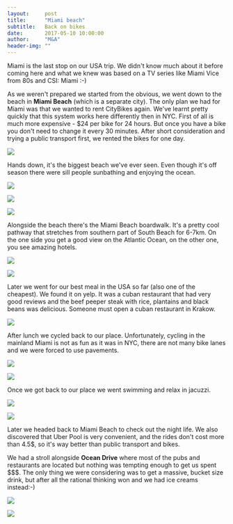 ```yaml
---
layout:     post
title:      "Miami beach"
subtitle:   Back on bikes
date:       2017-05-10 10:00:00
author:     "M&A"
header-img: ""
---
```

Miami is the last stop on our USA trip. We didn't know much about it before coming here and what we knew was based on a TV series like Miami Vice from 80s and CSI: Miami :-)

As we weren't prepared we started from the obvious, we went down to the beach in **Miami Beach** (which is a separate city). The only plan we had for Miami was that we wanted to rent CityBikes again. We've learnt pretty quickly that this system works here differently then in NYC. First of all is much more expensive - $24 per bike for 24 hours. But once you have a bike you don't need to change it every 30 minutes. After short consideration and trying a public transport first, we rented the bikes for one day.

![](https://lh3.googleusercontent.com/GAWvO6l87W5XT6aJIpkM7WaZrdy8lDnysdFW4g3xDj3RvDs_qCKdwl6X9JWbZIj2luAZ0d6N_Yeim1en5GBv31srfSLo234NLjBlKu_EmO0ie9hFvUKiTna9SUkazZIl9x6jHAlpQ6zGpQAIOoZKjQhfoW4ChwLRmh7ak9VXZSwDRzwWt3NcudVIJ-9JamoBbDEGHZvqwn7cZaSkldsQSNvhfu4VBQTx4PE7RAfWzavCoreG3dTzxzFIe8BqMJXxAOFXxGeUWiH_QglJhW5CGS6uVOr7SIXl42r7Z_G0Xv9F-kHuHFfquDBAWfkgkmvl3xAt5gsBF57fCMy3q6B4VHcCJB4bfdWfwt34dqNZPE-cZHLhJQoa7hm2guFfuOX57U_gzqbfi4EDApKbgWob22WpwWL777-Pv3Wa1H9cpxKPQVqqlVvnNKJn11q3U1QmaNqnh87zzOf_Q33hxxsnGbTHDzB7zObOiTgOiT7zn9pYvVAU-grnKLKRkBjgqBIIbOCqlPLNzEjGZH8ghl4zKLP1zG_pt4_XoioQTgZC4pGBSzXMfGaXr1uBjD1fTZmFWm45_DgWIX1T5w1a6imHuck0vMeZw-0lP9giLrKVOd-z2FR9H5Gw=w1309-h736-no)

Hands down, it's the biggest beach we've ever seen. Even though it's off season there were sill people sunbathing and enjoying the ocean.

![](https://lh3.googleusercontent.com/acWhDB5ey-g-F9yHGY6lO499PhwUOXBe2xeFdH0HSCWbfr-K1Yy24Cdnd74jNLO-ZEL8M5Pip2ySXDUFn15asSjvPSCQqf5CFg9ILrsc7E6tkzAtQ1WIjUUGT14rUmB8Yv5gRy2E0qcA791JgxY2A2nQawxmqH1joDn7IkhJoNu2xprE5DPjqH9q7JdXCjUxzQQhpVkFPJ32hDrzXU56VX4DHZtfojpwv1PVU6HG8KdyOQ1Ea1fKb5fQlxMgAgDgCw328jYmKUnUZjW_jZG0fYlbTzEKODMoMmlVWjFB61HJefSA1BHAP2VMtmoJ9M2wWk2b3IPD2oSdjKIf_LM9dcVaQREP08s2vP5nL3R3WVnoVA9Fo3GyQkjJ0JfEExH37Ciqh5J-rxpun4ZiKM4eci4cFXltDHSYEQh8pngk3BfHWrlemW3VeBvQhJ5u-0yxY1DXI0ZyALPaBYpIJdBKiL4XcQaOf-seJGt_2kTW8vYzLFgZRuC_1t8LGE1vcL1VQXVWw7UeWpoJUKk-0KWpUrBvYtaqQJRkGS2xoxAo9FikzgBaFu5Y55edD9Ng2rbBkNLJHqIi0Hz71xfgL1F6WQ8RE-jhdxs1ltZcC52a2BwBM-kiaRDj=w1309-h736-no)

![](https://lh3.googleusercontent.com/jghKlNCm3fvJocDhr9qZHjBtXaSDGO9NBrU_nFgn-AF2AMDZUtb9CXYhvKXouOvf0v-W2KyKNQuHWgsjvU-5LHq1ZTME-PzpVkWNZXanBTwDuNiX4DtTrXDAo9TG7plyipMyNSLqRBrdWdl7n9czpgKC1b0tCcaC-MbKMDH7AjoVg3D2Yo0qNFMLH1McpTvRcSCQxUR6UU6acmHcPEKZ2clwUIt6Df0M4VE8UiYH5j4i44n5t2Erd4DW6w6kjAmXDNehtxP-IKiryDOC953lh9QdYFw1UChfSp6ngA6Sswl7TMb-v7fCy6iI0nTAJs7ellT3rwAQgJtvV_NCQHm_o1w9fGX9C2rO_5DJ_lMcUjjmGSDgvj-IMTHDsRk04zLKa4GiORcNX6WrT6B43f7Fng0LMOVFL_HXCX9zXqQfiPMFPSljcWnQcJcWNPGlnIrdFyVdhc6ny2zB1GTcLov7Y9nNWtY_ZpKjw-kcg-yrOmCnsi3LtrFsE0LgrvgKp44BvlafoByZt97hdeUXMAkgpmKtsC9vM_R09aaj_spyzvBFVc-qURMAq1FaBFZH6nKIfKvOzaE-5Tmne_Hba8bD7rHovACjRNgyqeDPE5T6xYNOm_vjHZ56=w1309-h736-no)

![](https://lh3.googleusercontent.com/Jjh5HKCvOkBpx6nNp_pM7JhNEp9NTdr1i3QLMRNPEZBrBCWDMc4q0SVPZCCvapCdQun65GKhlgNVSSdDPeaMRdX6s3zyQZy9lHHanHnNk9uDqHbbBw3QCJA-TTj-XKlaIRFA6d9lu4LCjPmcWphjvvGWyp1ICO3CyH65kY2LI3nO3c2hZqOSL_wOmBeM4ZTEr9LX0PijvqIKsoxEC7Dr4xLDsN1FsjSVp_sx1DDZlKCiVy8ABuovJBYA8IQdwFE733VrfeJ4ZPGtRR_-KqhZSNxsl_DQkx3PhPNdRUw41FxFsVxoKkuij97k2F1PRR-2EkM5u7wDQ9OL2UWr2bkFB_1RLfsYldUCf7IwqctuNEWYG7FyoDjNWtTacXtPgzp6zcINb9A4J6dJuyDlMV3YfwkEEUaUjOn07thLFJm4h8NTQEBKELTFnKvCIsSKA7bZQ-eeb4-Ir9vUnLMFw8DYpPtsRdDIgGBLCnrwk4NcG5_5s4iV8s44tNaOkuOto42BoirPC-Gw078i6bDTWR4SmD999I9ppRUFhorD_plU5LK9FN4OApIg5n9-KLoQPlvDpfaQ1C6nNhFMtxnEbAzZWsn9zU1_XFWLK_7FDhbMvMSMvAMCIcWw=w414-h736-no)

Alongside the beach there's the Miami Beach boardwalk. It's a pretty cool pathway that stretches from southern part of South Beach for 6-7km. On the one side you get a good view on the Atlantic Ocean, on the other one, you see amazing hotels.

![](https://lh3.googleusercontent.com/kahwjMO_obMjAh-6ukkVlB3K-SLm956aj4WuX3w_vuw989zxFuQTOrYY0d9-O3ljJAO0RNpGdFCCMiXu6k-_0mxtc_1H-bSH8mvNUuKOLDE9TUvK3vSApGx_H60pTQs-ykvygFjLYNU6pqF4OSlIvW4gaKNnsYAi7CvBCzPfYfuIXj4lltiAu4OEIBd-_PxTPPqUgTRj9-6zdG-fl0YKcVgQJgFSk5as2ocP9Zp3z5aAF_5ACItpazul7OE4WYUbfyaHve60xnhbIkZRK0UNShj8Rn9fIAPQMcSxfQ3rk-aFS3g7kdYgnBlZkZwsKBkJez8cSPdeUO3pWX4CZ8KnFxkGUdMe8PFnSmB9F9GsVd2tI19f7w8UajETEHT-p64wDEzufRLfPMIHdfW6zPHXvSYHcBWlZ8N_mIOEzo1NhgP5Bg1d7tSpOufqpd7YM-DIvL6wJBPGPxj4uazGmAEpW0SYm5SxmgasgWwCFDNIRKUF9ZExXTu-Lhumj56gdDH8QCtqHL8RgEqxkSnVfuX_-3_cItCV2rNoJPyTPjKxwAGABIXMff0jrRY8zZpN5MIYgT8AoKBZLfqonICa1Rx2mhqzX0MbWfhLEP3INveIRm2ESIN_T8vOyw=w1387-h781-no)

![](https://lh3.googleusercontent.com/HrwirlESA351Tw7iVBuWvcx0-WIxaHBcK-WUHVXBWDIVE2KPhdLkp1vSw0Kw-HSADPAHxp3Efpx2ZHIKoako2oCvB5VYego0eKPRVVyp1XzLmQcvrE8XHJal8Dl86dqXRVK-ORqZWY1o74i8UY6bc-dBAEcBD1l1usBe2JsG2QCGCRpaKY0-XkryYxmX99eyYwq8X1bImam09cb9klymoPkRxe5YyiUyxv2tDn7_onMn8P6HFA2-GLGHuAzUR0ozXqhtszkagUMLLPOr9l186nuszTY4YSN0b5CBqUDI_BA4bNDXhqWHIl1zkrjbpWlkcsYLF52dfxRlanszvvK_VMjS8SCVeTGZYALuGXF7g3fsTgWOn24OSOqisjrlCyDFSv5x3e7SVjB27l95_oNYvd-9YdZKn9D6bEbe7EYABbl9EPQhyk_lMBP42lWjrcEFR6M-XNS0Z8Div1s6NLFGL1bHFWTyfIXke52unhxF2Ba2Z654IDHjpwKJD0HHcJls4jY1cNBRRhRKKTyxmjmpzRwdiucjd1iH4hpBrnpGQnstkgWpgyOLNtAIm2KUjswlfaNwP3d41fj-1S0_Wr4JBnDibwx8_4h0fe9oBdk14nItrZa7cDbYyg=w1387-h781-no)

Later we went for our best meal in the USA so far (also one of the cheapest). We found it on yelp. It was a cuban restaurant that had very good reviews and the beef peeper steak with rice, plantains and black beans was delicious. Someone must open a cuban restaurant in Krakow.

![](https://lh3.googleusercontent.com/J9882ZgrC2dxwfUZvMpzHhT_4ZIcK9uUfyjtEIjXvG4RUOkzFDSFmor3cjgLXnqX_8MsGd3vBqJXgsynvRjxH3-OFvwGePnhzpe5MCHCEJfe4XJCfJpp_mg1UPgQkGGOhymJOML9dxn-n1-AWnTNefehook4LuOcOWXmlyeEdiZS-aJCoGm6woUEjJNsWWh90npVcSWUkkHUIl24FG6s-fymBaAI0x_pCxadokzJIR4HxFLkrm2cQMFDfpT56NXvmFyzRnOpaye09wqp8ol10kaLE3vn1Pm9ycNSB2DpTqspJpDFkDvpWX98r99N68AuL5nAazVJIOS-FYQ4JqPA89qVJn9dCRz538knpEHWDmNfnatZYH0tLGoeJNbxl4CsNLOxMKQCGv55mF9rX187JC3HPVyGn6Pfh789rPnhvlDsRK-Q1ZR9XWC9ZkTlFs3gWC6wks9nIBc7f0QyEy6KPviohgYvSklmqX1BgewTCJtmbd84uHpSysa6fZ2_ZNKtciRBVm3nEQgEhiJYapLCQlLE_dFjiQxsaGLCDMe8NVNKdyjPfb8aSW3iRJcYlwxRG8z5-OipgLb8gBi227YHGTN4sywEgOFK2cRlHa7Zuzz-dV3IJs7ORw=w1387-h781-no)

After lunch we cycled back to our place. Unfortunately, cycling in the mainland Miami is not as fun as it was in NYC, there are not many bike lanes and we were forced to use pavements.

![](https://lh3.googleusercontent.com/kl1YaVRemiplKGEHcm5u6w2KIRQ7vKnrjgf_GpQF6OjgiJJnHAG_GoI3RD9oaeAinkqiynG96aTpHRqBu7ggjEaFERAONp_wozaMZ1KE32kjaX9k5TTRtwA_gNupLcJ05YYER7jPFqsGOOR0Sgjm3KQWlGQktIlOq2s_YtbI3jCoKm1WKH2ee_Atg25v50na4JDrY5nUhay5PLZ4YQ8LhoYb2HXzz4ImqynfO0j1InxR1iCvj6mr-IUwKUf2pESmcUlT0lqPOZVL0w3vyHU6Tk92vV7UGiDS5apPloWuziWy_EpDusNB1XjOTzbM1BQzc9gOlpatXgFjPCe5W0BsOp1cDbZdhhBi50bkXhgGj4-rwULFxVxMgJgXdk6RTujPKn-6qQ-BDJLt5xI4xzNWIVPIghWl4ks9SLlirxzaO7wD0KI9nsKrbcDmvgS4BZ_cfilo2OO6WCZeLzK-mMTjEXxbutqqSVwFlc_NWX4ZJjHZzUeN5dXqdd6iOQp30pJoGORm4KOhKrOLrpkB68YJQar9f1jxzV8Lga8MSAh5ReC2YvoXgBuGfwGt7o8_A88xO7cZAgSG2-1KcJrRTzu7mKP1EbhOS9uhS8Nq-QxC6c9fv6jtAQX8=w1309-h736-no)

![](https://lh3.googleusercontent.com/d5u7X89A1A7K2epqWyLEGu9xaiio3mLwL2yKk3XjpC1AT2sw8Delc9MSUNbgXIWMDVL63gjtjw_Xuq3FewAwowxF2eFHuhDsyjdkEmkv98MFbq-SZ6Q6Z1oKYVhkt86x7o-obPppxhbJhsh0d53KTdtHysyMDK-xTPBnDAJ6ryjsZZYOwE1zRkrXp5U3giHBxdenm2lTzVz6t9O5txpmpExpQGYt-Fe_chgTV-LE3leRbgDFu2QiLPpUrnXny8bcSrIFkjWrb78UFe7merKCDO_yhuAp-Gvys8TGblS1gsuUXe4QnloDr6QES8MUE_egzkYrU7yZVU6va9Se7h4cd0cCk9MrJYh4m1xNdvd0NB-ZP9hE9S7jn7Vxu-axIGBLoPG-WOzscSIa9NNziqyA3vjXLG9Jn6KvlRScBUHT4Vf6C8RuhhXwng_nmV-FX6HD_nQpvzC4XEQc0xkIHAMUs2STWmrPQ1WWluxoT8iuE9Y8NOcxMIc06ErK6vp2og60YLhT-les9Juf9n91gj-OX20Jlpdu5jYGvr-Bbdo3-LxVG4KSvTJQw0E1_irvP_ZEeyuibrdG9vRtOpwg7_XYtdpny0BkVg12rpiSwusVsDw-IS9iExh9=w1309-h736-no)

Once we got back to our place we went swimming and relax in jacuzzi.

![](https://lh3.googleusercontent.com/CPLC6v24ZNG0osfWVcuLY35sYPJFtOs9SiWNh_B-sjhtfL4Zei4xtcfyoYHZupXcQmSY-w6tbtLM3FTLYnLh6QJP74MoZuRljz3SIM-KAxRi3sfoA37iho46WvZNwzoIXUQgSP9HCQQLAcB7yW463VwSu4PaB1h6ZTylqrzuE8hBvWDkuBt-CgBMQm6DSj2NHk3GES8uYZaZRDBosilCqu8PAoMoRZQ4evBaI_J1NgwzkbVgTL1kHHssDk-_vvRVWbswJrywsutxId9a-kTBLwN-wI__moC6bAVCVAMWpn2T0akKlPv2j86Y80p3FmLbGxKM3tH_tH0KbBcEwBKayfvO48zRXtO4KRFRjpU1s2XlaONXviSwAk0XQ0xB7hEqGYnwbO2QTLX7Xw0PvVMFJqQ1rxgXibMlG12W44kIYVBNq_johE1iXZ0D2Scgtw1kkPqijEb_hREbgIi3SEYXTi6MgEO3qvrZQyJEKab0FfBNxY8f_1TbGhKtsSw3u1i0kSMlHLa5jfKmlZ6UjIJtqsoSaeuTg8GHD4UDOrr41TFjJYSGzhCpcYcMQBobu8BmsaoxE0CsL6IZj-5aYINJQbkwroZFyDxl-O_AJ8SWasl1ArZxboIf=w1309-h736-no)

![](https://lh3.googleusercontent.com/1EM3lwVVHreV7kPkHQVA26rSUPX55LEFeJ5z5bb4tSFj2mmzi0cCs5EJzIoEQNGY7jZJAc-BQf7UcHQbUnRKYLcNcc66ZfGeSvA0FUvAz7horJ3AhHAHT8cPrxuECMGQlWbcHwq9b66K1Mdk1HwrQdvSiT461MLltEhFypXHkHHmr6PXrYY5OHSR6ptZhpQKHOm13DuPovPYp5dXI6j6_eJNxSkMjqlYUGWc9XUmmQ69VGPvKSZQtowg0lLU0lVD-elAr0tItiGOY0rz6ZUpSq6PjGvwFZl5UKrapJjrKUsJ7gkN7D1FLV6Jr4XfgTjjO5EOWQmoy0rK_jJufby1kkYMLNe-5Tnx70MD1BlV7CeFmDQ6af5atJS8KhRht7NU-WviYcaolNwd1pkhR2ixE1EPhVEyQxQngmHBR3Il6nqHdujWm2CcBR-ryPRjufZf7qNLYn9W3shD9xF1oDOGrHbPP7rGCTnSGnDp9262eLwIP4XPLRQT3yNXFoAICe81azLxluv8AF4IozyD3bD3ED8xcGOPy5nVpBWS4sSMhNRvMwEZ4S5jiMSm7tINrqxWQEbmraohB08QdfavCOkdGNCSG5IUhSG3V70ZYEfIMPfWxvTYQ4HH=w1309-h736-no)

Later we headed back to Miami Beach to check out the night life. We also discovered that Uber Pool is very convenient, and the rides don't cost more than 4.5$, so it's way better than public transport and bikes.

We had a stroll alongside **Ocean Drive** where most of the pubs and restaurants are located but nothing was tempting enough to get us spent $$$. The only thing we were considering was to get a massive, bucket size drink, but after all the rational thinking won and we had ice creams instead:-)

![](https://lh3.googleusercontent.com/v2G1tehIUoSLgbLHzcX6u6Fs2n7fTVIXer6YPTmgY2xMNlTA3wGXl0BUdODqjk6ZWqhKAKhWCYtinAajTBEOSgMSzeXmUHgFT3CJlEPhfYMQNWxQbsOHRliVH_Jc_bopNSa_Tt2pbS83RgMsrQDBDL2r7DgQhfATXc9RBF2xsU0fEeDEvt4Mv5g5v-1S4qqDGMU8F7Jq2m4z-LMU-tjF19xz_4VA8c2k46OoXW-pVI0z9802j1Lg1IUZ1ZRr5MlXlQPdJuW1yfzAl5gF-iVGYwh46MBSPlgbemkaHC6iXt8opB_LUpRKtz0b2BX2TIgAg5xHkzqdtiVMXDgdwwzJ7ZXuSWtoORovaexT3hBEvBPg--chimY7Dyg0JPqndN2S3mW6EFXvQ-1loU_pU9xeKv-s81OVOAmWcYs5c9ZUgTE1Yx81aLsarpL94dWgEXijqVjMGi5l7uPgcaGE_Zw5dRBLMccotWZPg4_WxUx3xHpNSGdHmaIzj-Mwp7U6Wrpe_98U_HBzzD9ZL-IG-3trMCJlXt8zUMhmhtT0JBA5QbJhnx0p489kk0lJXlnp_QOaouGh9M5jE6-tbEfDl2XDcG0bkOZCxeNserXFm09mCWid5_5Udq-qlw=w1387-h781-no)

![](https://lh3.googleusercontent.com/AAjxR94_ktKE3tVRW-gkdPTJcfTUrRCwQe5lkxc3moXf6Wi__FwVDmfm-bVq8pzRVB53wZgSDoHOe1H4pKwyPFerBVOgBncClL1X-MeM--ixy54GWFFva4dUIO8eFXkenb7hh5gq92tXi6gSsxEwZPzylCgPBSuO0WCgISnBbzkVjiQqBd7VsI6T_QTQmGNEBvEe5dRHUw5Vvqhri-uEjv3mZHqMXS8mjiGE3VO0K2fwEmV6SaYT5ddU8Wzv78M2DLCB7T7vtsprogwA8nUUV6Sqx_iVFx5suPFQH9AwenZYlLkyiY7nKm7gArFZ5bKoMyixXhxcrIzdNeyMEgTqX6zqhdfuQHjuda9hjWXjURtoDLwuOvhlQT9mIRRzWaW7v327jvVI4Y7EbyEUwAVHvrOFzFflq81ydsadAb72Fqe2YaXOOP-sJmy15eJ64jgGJyyXUaeqVZNtVuHT358GVF8WnPiEXHu0kjorAJdIFcM4TNcY8Zco5xkw5-1VANlfgHhhxbIoaYm1hqdKBrGWIZhjQkpK9vKE_cPAk1OGPe516DgVkH_VjeH1KnPPbtNmsdmfui1Qgy1CBlJmXQtY_jiAHmMjYxXioBsQTcE3mLB3CgARetQZVg=w1387-h781-no)
